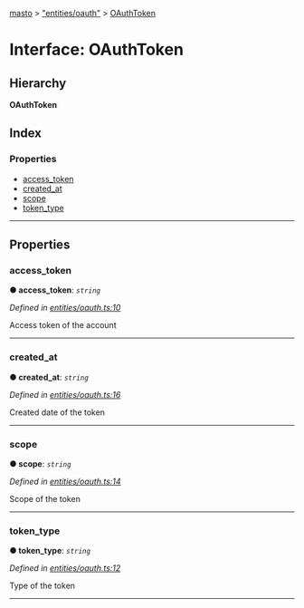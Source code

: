 [masto](../README.md) > ["entities/oauth"](../modules/_entities_oauth_.md) > [OAuthToken](../interfaces/_entities_oauth_.oauthtoken.md)

# Interface: OAuthToken

## Hierarchy

**OAuthToken**

## Index

### Properties

* [access_token](_entities_oauth_.oauthtoken.md#access_token)
* [created_at](_entities_oauth_.oauthtoken.md#created_at)
* [scope](_entities_oauth_.oauthtoken.md#scope)
* [token_type](_entities_oauth_.oauthtoken.md#token_type)

---

## Properties

<a id="access_token"></a>

###  access_token

**● access_token**: *`string`*

*Defined in [entities/oauth.ts:10](https://github.com/neet/masto.js/blob/886ec98/src/entities/oauth.ts#L10)*

Access token of the account

___
<a id="created_at"></a>

###  created_at

**● created_at**: *`string`*

*Defined in [entities/oauth.ts:16](https://github.com/neet/masto.js/blob/886ec98/src/entities/oauth.ts#L16)*

Created date of the token

___
<a id="scope"></a>

###  scope

**● scope**: *`string`*

*Defined in [entities/oauth.ts:14](https://github.com/neet/masto.js/blob/886ec98/src/entities/oauth.ts#L14)*

Scope of the token

___
<a id="token_type"></a>

###  token_type

**● token_type**: *`string`*

*Defined in [entities/oauth.ts:12](https://github.com/neet/masto.js/blob/886ec98/src/entities/oauth.ts#L12)*

Type of the token

___

